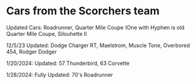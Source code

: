 # Cars from the Scorchers team


Updated Cars: Roadrunner, Quarter Mile Coupe (One with Hyphen is old Quarter Mile Coupe, Silouhette II

12/5/23 Updated: Dodge Charger RT, Maelstrom, Muscle Tone, Overbored 454, Rodger Dodger

1/20/2024: Updated: 57 Thunderbird, 63 Corvette

1/28/2024: Fully Updated: 70's Roadrunner
